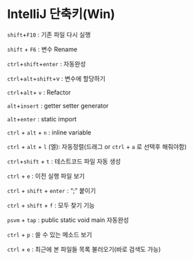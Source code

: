 # IntelliJ 단축키(Win)

`shift`+`F10` : 기존 파일 다시 실행

`shift` + `F6` : 변수 Rename

`ctrl`+`shift`+`enter` : 자동완성

`ctrl`+`alt`+`shift`+v : 변수에 할당하기

`ctrl`+`alt`+ `v` : Refactor

`alt`+`insert` : getter setter generator

`alt`+`enter` : static import

`ctrl` + `alt` + `n` : inline variable

`ctrl` + `alt` + `l` (엘): 자동정렬(드래그 or `ctrl` + `a` 로 선택후 해줘야함)

`ctrl`+`shift` + `t` : 테스트코드 파일 자동 생성

`ctrl` + `e` : 이전 실행 파일 보기

`ctrl` + `shift` + `enter` : “;” 붙이기

`ctrl`  + `shift` + `f` : 모두 찾기 기능

`psvm` + `tap` : public static void main 자동완성

`ctrl` + `p` : 쓸 수 있는 메소드 보기

`ctrl` + `e` : 최근에 본 파일들 목록 불러오기(바로 검색도 가능)
